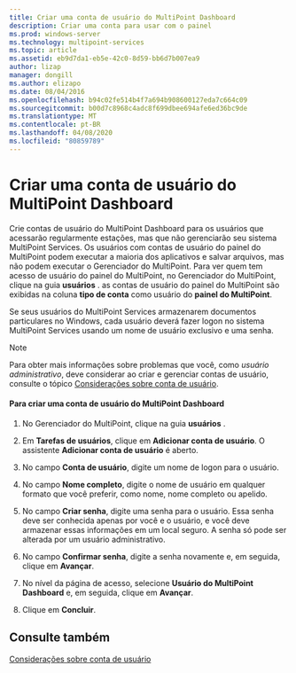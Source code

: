 ```yaml
---
title: Criar uma conta de usuário do MultiPoint Dashboard
description: Criar uma conta para usar com o painel
ms.prod: windows-server
ms.technology: multipoint-services
ms.topic: article
ms.assetid: eb9d7da1-eb5e-42c0-8d59-bb6d7b007ea9
author: lizap
manager: dongill
ms.author: elizapo
ms.date: 08/04/2016
ms.openlocfilehash: b94c02fe514b4f7a694b908600127eda7c664c09
ms.sourcegitcommit: b00d7c8968c4adc8f699dbee694afe6ed36bc9de
ms.translationtype: MT
ms.contentlocale: pt-BR
ms.lasthandoff: 04/08/2020
ms.locfileid: "80859789"
---
```

# <a name="create-a-multipoint-dashboard-user-account"></a>Criar uma conta de usuário do MultiPoint Dashboard
Crie contas de usuário do MultiPoint Dashboard para os usuários que acessarão regularmente estações, mas que não gerenciarão seu sistema MultiPoint Services. Os usuários com contas de usuário do painel do MultiPoint podem executar a maioria dos aplicativos e salvar arquivos, mas não podem executar o Gerenciador do MultiPoint. Para ver quem tem acesso de usuário do painel do MultiPoint, no Gerenciador do MultiPoint, clique na guia **usuários** . as contas de usuário do painel do MultiPoint são exibidas na coluna **tipo de conta** como usuário do **painel do MultiPoint**.  
  
Se seus usuários do MultiPoint Services armazenarem documentos particulares no Windows, cada usuário deverá fazer logon no sistema MultiPoint Services usando um nome de usuário exclusivo e uma senha.  
  
> [!NOTE]  
> Para obter mais informações sobre problemas que você, como *usuário administrativo*, deve considerar ao criar e gerenciar contas de usuário, consulte o tópico [Considerações sobre conta de usuário](User-Account-Considerations.md).  
  
#### <a name="to-create-a-multipoint-dashboard-user-account"></a>Para criar uma conta de usuário do MultiPoint Dashboard  
  
1.  No Gerenciador do MultiPoint, clique na guia **usuários** .  
  
2.  Em **Tarefas de usuários**, clique em **Adicionar conta de usuário**. O assistente **Adicionar conta de usuário** é aberto.  
  
3.  No campo **Conta de usuário**, digite um nome de logon para o usuário.  
  
4.  No campo **Nome completo**, digite o nome de usuário em qualquer formato que você preferir, como nome, nome completo ou apelido.  
  
5.  No campo **Criar senha**, digite uma senha para o usuário. Essa senha deve ser conhecida apenas por você e o usuário, e você deve armazenar essas informações em um local seguro. A senha só pode ser alterada por um usuário administrativo.  
  
6.  No campo **Confirmar senha**, digite a senha novamente e, em seguida, clique em **Avançar**.  
  
7.  No nível da página de acesso, selecione **Usuário do MultiPoint Dashboard** e, em seguida, clique em **Avançar**.  
  
8.  Clique em **Concluir**.  
  
## <a name="see-also"></a>Consulte também  
[Considerações sobre conta de usuário](User-Account-Considerations.md)